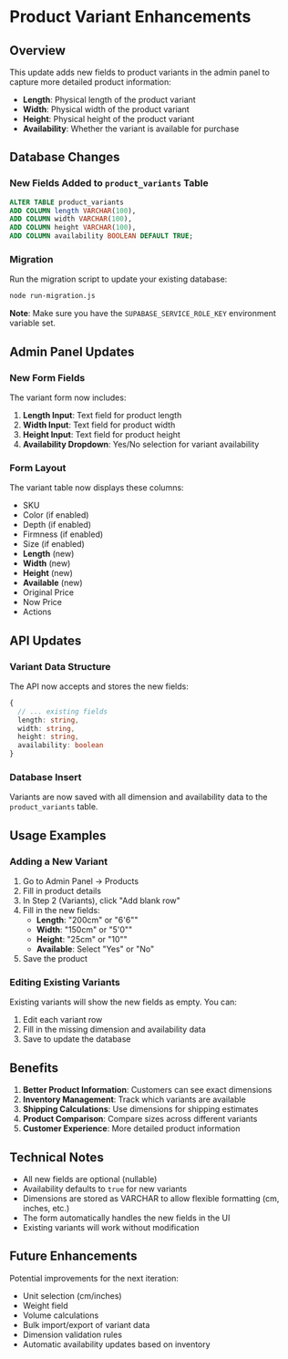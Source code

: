 # Product Variant Enhancements

## Overview
This update adds new fields to product variants in the admin panel to capture more detailed product information:
- **Length**: Physical length of the product variant
- **Width**: Physical width of the product variant  
- **Height**: Physical height of the product variant
- **Availability**: Whether the variant is available for purchase

## Database Changes

### New Fields Added to `product_variants` Table
```sql
ALTER TABLE product_variants 
ADD COLUMN length VARCHAR(100),
ADD COLUMN width VARCHAR(100), 
ADD COLUMN height VARCHAR(100),
ADD COLUMN availability BOOLEAN DEFAULT TRUE;
```

### Migration
Run the migration script to update your existing database:
```bash
node run-migration.js
```

**Note**: Make sure you have the `SUPABASE_SERVICE_ROLE_KEY` environment variable set.

## Admin Panel Updates

### New Form Fields
The variant form now includes:
1. **Length Input**: Text field for product length
2. **Width Input**: Text field for product width  
3. **Height Input**: Text field for product height
4. **Availability Dropdown**: Yes/No selection for variant availability

### Form Layout
The variant table now displays these columns:
- SKU
- Color (if enabled)
- Depth (if enabled) 
- Firmness (if enabled)
- Size (if enabled)
- **Length** (new)
- **Width** (new)
- **Height** (new)
- **Available** (new)
- Original Price
- Now Price
- Actions

## API Updates

### Variant Data Structure
The API now accepts and stores the new fields:
```typescript
{
  // ... existing fields
  length: string,
  width: string, 
  height: string,
  availability: boolean
}
```

### Database Insert
Variants are now saved with all dimension and availability data to the `product_variants` table.

## Usage Examples

### Adding a New Variant
1. Go to Admin Panel → Products
2. Fill in product details
3. In Step 2 (Variants), click "Add blank row"
4. Fill in the new fields:
   - **Length**: "200cm" or "6'6""
   - **Width**: "150cm" or "5'0""
   - **Height**: "25cm" or "10""
   - **Available**: Select "Yes" or "No"
5. Save the product

### Editing Existing Variants
Existing variants will show the new fields as empty. You can:
1. Edit each variant row
2. Fill in the missing dimension and availability data
3. Save to update the database

## Benefits

1. **Better Product Information**: Customers can see exact dimensions
2. **Inventory Management**: Track which variants are available
3. **Shipping Calculations**: Use dimensions for shipping estimates
4. **Product Comparison**: Compare sizes across different variants
5. **Customer Experience**: More detailed product information

## Technical Notes

- All new fields are optional (nullable)
- Availability defaults to `true` for new variants
- Dimensions are stored as VARCHAR to allow flexible formatting (cm, inches, etc.)
- The form automatically handles the new fields in the UI
- Existing variants will work without modification

## Future Enhancements

Potential improvements for the next iteration:
- Unit selection (cm/inches)
- Weight field
- Volume calculations
- Bulk import/export of variant data
- Dimension validation rules
- Automatic availability updates based on inventory
